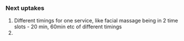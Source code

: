 ### Next uptakes
1. Different timings for one service, like facial massage being in 2 time slots - 20 min, 60min etc of different timings
2. 